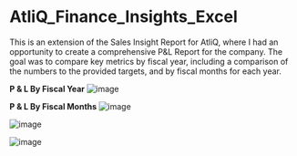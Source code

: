 # AtliQ_Finance_Insights_Excel

This is an extension of the Sales Insight Report for AtliQ, where I had an opportunity to create a comprehensive P&L Report for the company. The goal was to compare key metrics by fiscal year, including a comparison of the numbers to the provided targets, and by fiscal months for each year.



**P & L By Fiscal Year**
![image](https://github.com/NS83/AtliQ_Finance_Insights_Excel/assets/44031440/cf93353b-0b51-408f-a430-53e34f01cb2b)


**P & L By Fiscal Months**
![image](https://github.com/NS83/AtliQ_Finance_Insights_Excel/assets/44031440/49e8b32a-19b2-4268-9e61-ea894a475182)

![image](https://github.com/NS83/AtliQ_Finance_Insights_Excel/assets/44031440/1c1a7ce3-b7db-4bb9-8d78-843df7cdd4b4)

![image](https://github.com/NS83/AtliQ_Finance_Insights_Excel/assets/44031440/f505fadb-d87c-438f-a67f-44f5cd9f7bd9)







